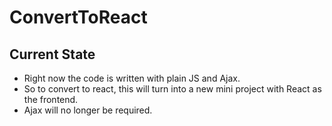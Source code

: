 # ConvertToReact

## Current State

- Right now the code is written with plain JS and Ajax.
- So to convert to react, this will turn into a new mini project with React as the frontend.
- Ajax will no longer be required.
